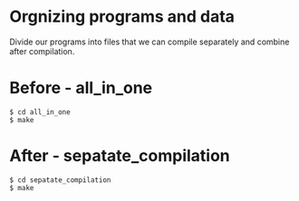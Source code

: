 
# Orgnizing programs and data

Divide our programs into files that we can
compile separately and combine after compilation.

# Before - all_in_one

    $ cd all_in_one
    $ make

# After - sepatate_compilation

    $ cd sepatate_compilation
    $ make

